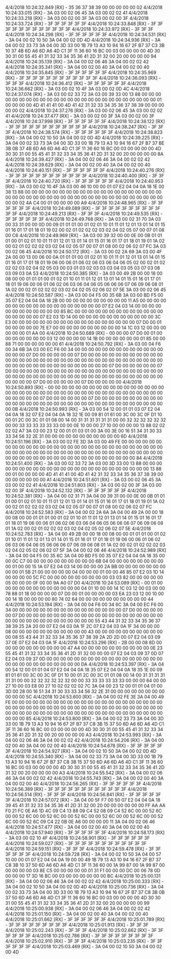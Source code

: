 
4/4/2018 10:24:32.849 [RX] - 35 36 37 38 39 00 00 00 00 00 02 
4/4/2018 10:24:33.015 [RX] - 3A 03 00 02 06 45 3A 03 00 02 02 41 
4/4/2018 10:24:33.218 [RX] - 3A 03 00 02 00 3F 3A 03 00 02 00 3F 
4/4/2018 10:24:33.724 [RX] - 3F 3F 3F 3F 3F 3F 
4/4/2018 10:24:33.848 [RX] - 3F 3F 3F 3F 3F 3F 3F 3F 3F 3F 3F 3F 
4/4/2018 10:24:33.972 [RX] - 3F 3F 3F 
4/4/2018 10:24:34.298 [RX] - 3F 3F 3F 3F 3F 3F 
4/4/2018 10:24:34.531 [RX] - 3A 04 00 02 10 50 3A 04 00 02 0D 4D 
4/4/2018 10:24:34.936 [RX] - 3A 04 00 02 33 73 3A 04 00 3D 33 00 1B 79 13 A3 10 94 16 67 2F B7 37 C3 3B 10 37 4B 6D A6 6D A6 4D C1 3F 11 36 60 16 BC 00 03 00 00 00 00 4D 30 30 31 00 55 45 41 31 32 33 34 35 36 41 2D 31 32 00 20 00 00 00 00 94 
4/4/2018 10:24:35.139 [RX] - 3A 04 00 02 06 46 3A 04 00 02 02 42 
4/4/2018 10:24:35.341 [RX] - 3A 04 00 02 00 40 3A 04 00 02 00 40 
4/4/2018 10:24:35.845 [RX] - 3F 3F 3F 3F 3F 3F 
4/4/2018 10:24:35.969 [RX] - 3F 3F 3F 3F 3F 3F 3F 3F 3F 3F 3F 3F 
4/4/2018 10:24:36.093 [RX] - 3F 3F 3F 
4/4/2018 10:24:36.412 [RX] - 3F 3F 3F 3F 3F 3F 
4/4/2018 10:24:36.662 [RX] - 3A 03 00 02 10 4F 3A 03 00 02 0D 4C 
4/4/2018 10:24:37.074 [RX] - 3A 03 00 02 33 72 3A 03 00 39 33 00 13 88 00 00 00 00 00 00 00 00 00 00 00 00 00 00 00 00 00 00 00 00 00 00 00 00 00 01 00 00 00 00 4D 41 41 41 00 4D 41 42 31 32 33 34 35 36 37 38 39 00 00 00 00 00 02 
4/4/2018 10:24:37.276 [RX] - 3A 03 00 02 06 45 3A 03 00 02 02 41 
4/4/2018 10:24:37.477 [RX] - 3A 03 00 02 00 3F 3A 03 00 02 00 3F 
4/4/2018 10:24:37.998 [RX] - 3F 3F 3F 3F 3F 3F 
4/4/2018 10:24:38.122 [RX] - 3F 3F 3F 3F 3F 3F 3F 3F 3F 3F 3F 3F 
4/4/2018 10:24:38.247 [RX] - 3F 3F 3F 
4/4/2018 10:24:38.574 [RX] - 3F 3F 3F 3F 3F 3F 
4/4/2018 10:24:38.823 [RX] - 3A 04 00 02 10 50 3A 04 00 02 0D 4D 
4/4/2018 10:24:39.225 [RX] - 3A 04 00 02 33 73 3A 04 00 3D 33 00 1B 79 13 A3 10 94 16 67 2F B7 37 BE 3B 0B 37 4B 6D A6 6D A6 4D C1 3F 11 36 60 16 BC 00 03 00 00 00 00 4D 30 30 31 00 55 45 41 31 32 33 34 35 36 41 2D 31 32 00 20 00 00 00 00 8A 
4/4/2018 10:24:39.427 [RX] - 3A 04 00 02 06 46 3A 04 00 02 02 42 
4/4/2018 10:24:39.629 [RX] - 3A 04 00 02 00 40 3A 04 00 02 00 40 
4/4/2018 10:24:40.151 [RX] - 3F 3F 3F 3F 3F 3F 
4/4/2018 10:24:40.276 [RX] - 3F 3F 3F 3F 3F 3F 3F 3F 3F 3F 3F 3F 
4/4/2018 10:24:40.400 [RX] - 3F 3F 3F 
4/4/2018 10:24:40.720 [RX] - 3F 3F 3F 3F 3F 3F 
4/4/2018 10:24:40.953 [RX] - 3A 03 00 02 10 4F 3A 03 00 46 10 00 00 01 07 E2 04 04 0A 18 1E 00 38 13 88 00 00 00 00 00 00 00 00 00 00 00 00 00 00 00 00 00 00 00 00 00 00 00 00 00 00 00 00 00 00 00 00 00 00 00 00 00 00 00 00 00 00 00 00 00 02 4A C4 00 01 00 00 00 00 A9 
4/4/2018 10:24:48.965 [RX] - 3F 3F 3F 3F 3F 3F 
4/4/2018 10:24:49.089 [RX] - 3F 3F 3F 3F 3F 3F 3F 3F 3F 3F 3F 3F 
4/4/2018 10:24:49.213 [RX] - 3F 3F 3F 
4/4/2018 10:24:49.535 [RX] - 3F 3F 3F 3F 3F 3F 
4/4/2018 10:24:49.768 [RX] - 3A 03 00 02 31 70 3A 03 00 33 31 00 00 0D 00 09 01 01 01 00 01 02 01 10 01 11 01 12 01 13 01 14 01 15 01 16 01 17 01 18 01 19 02 00 02 01 02 02 02 03 02 04 02 05 07 00 07 01 08 00 C6 
4/4/2018 10:24:49.969 [RX] - 3A 03 00 39 32 00 00 0E 00 0B 01 01 01 00 01 02 01 10 01 11 01 12 01 13 01 14 01 15 01 16 01 17 01 18 01 19 01 1A 02 00 02 01 02 02 02 03 02 04 02 05 07 00 07 01 08 00 02 06 02 07 FC 3A 03 00 02 06 45 
4/4/2018 10:24:50.172 [RX] - 3A 03 00 02 2A 69 3A 03 00 4F 2A 00 00 13 00 06 00 0A 01 01 01 00 01 02 01 10 01 11 01 12 01 13 01 14 01 15 01 16 01 17 01 18 01 19 06 00 06 01 06 02 06 03 06 04 06 05 02 00 02 01 02 02 02 03 02 04 02 05 03 00 03 01 03 02 03 03 03 04 03 05 03 07 03 08 03 09 03 0A 53 
4/4/2018 10:24:50.385 [RX] - 3A 03 00 49 2B 00 00 18 00 08 00 00 01 01 01 00 01 02 01 10 01 11 01 12 01 13 01 14 01 15 01 16 01 17 01 18 01 19 06 00 06 01 06 02 06 03 06 04 06 05 06 06 06 07 06 09 06 08 01 1A 02 00 02 01 02 02 02 03 02 04 02 05 02 06 02 07 5E 3A 03 00 02 06 45 
4/4/2018 10:24:50.587 [RX] - 3A 03 00 04 F5 00 35 6B 3A 03 00 BD F5 00 35 07 E2 04 04 0A 18 2B 00 00 00 00 00 00 00 00 00 00 11 A5 00 00 00 00 00 00 00 00 00 00 00 00 00 00 00 00 00 00 07 E2 04 03 14 00 00 00 00 00 00 00 00 00 00 00 00 85 BC 00 00 00 00 00 00 00 00 00 00 00 00 00 00 00 00 00 00 07 E2 03 1D 14 00 00 00 00 00 00 00 00 00 00 00 00 3C E3 00 00 00 00 00 00 00 00 00 00 00 00 00 00 00 00 00 00 07 D0 00 01 00 00 00 00 00 7E E7 00 00 00 00 00 00 00 00 00 00 14 1C 03 12 00 00 00 00 00 00 01 AA 00 
4/4/2018 10:24:50.689 [RX] - 00 00 00 07 D0 00 01 00 00 00 00 00 00 00 03 12 00 00 00 00 14 1B 00 00 00 00 00 00 01 85 00 00 88 71 00 00 00 00 00 00 61 
4/4/2018 10:24:50.792 [RX] - 3A 03 00 04 F6 00 34 6B 3A 03 00 EC F6 00 34 00 00 00 00 00 00 00 00 00 00 00 00 00 00 00 00 07 D0 00 00 00 00 00 07 D0 00 00 00 00 00 00 00 00 00 00 00 00 00 00 00 00 00 00 00 00 00 00 00 00 00 00 00 00 00 00 00 00 00 00 00 00 00 00 00 00 00 00 00 00 00 00 00 00 00 07 D0 00 00 00 00 00 07 D0 00 00 00 00 00 00 00 00 00 00 00 00 00 00 00 00 00 00 00 00 00 00 00 00 00 00 00 00 00 00 00 00 00 00 00 00 00 00 00 00 00 00 00 00 00 00 00 00 00 07 D0 00 00 00 00 00 07 D0 00 00 00 00 
4/4/2018 10:24:50.893 [RX] - 00 00 00 00 00 00 00 00 00 00 00 00 00 00 00 00 00 00 00 00 00 00 00 00 00 00 00 00 00 00 00 00 00 00 00 00 00 00 00 00 00 00 00 00 00 07 D0 00 00 00 00 00 07 D0 00 00 00 00 00 00 00 00 00 00 00 00 00 00 00 00 00 00 00 00 00 00 00 00 00 00 00 00 00 00 00 00 00 0B 
4/4/2018 10:24:50.993 [RX] - 3A 03 00 54 12 00 01 01 03 07 E2 04 04 0A 18 32 07 E2 04 04 0A 18 32 1E 00 09 81 01 61 00 3C 00 3C 0F D1 10 00 01 2C 00 3C 01 01 08 00 14 00 31 31 31 31 31 31 00 00 32 32 32 32 32 32 00 00 33 33 33 33 33 33 00 00 0E 10 00 00 27 10 00 00 00 00 13 88 02 02 02 02 A7 3A 03 00 23 12 00 01 01 03 01 00 3A 00 3E 00 16 51 34 31 30 33 33 34 56 32 2E 31 00 00 00 00 00 00 00 00 00 00 00 6D 
4/4/2018 10:24:51.196 [RX] - 3A 03 00 02 FE 3D 3A 03 00 49 FE 00 00 00 00 00 00 00 00 00 00 00 00 00 00 00 00 00 00 00 00 00 00 00 00 00 00 00 00 00 00 00 00 00 00 00 00 00 00 00 00 00 00 00 00 00 00 00 00 00 00 00 00 00 00 00 00 00 00 00 00 00 00 00 00 00 00 00 00 00 00 00 84 
4/4/2018 10:24:51.400 [RX] - 3A 03 00 02 33 72 3A 03 00 3D 33 00 13 88 00 00 00 00 00 00 00 00 00 00 00 00 00 00 00 00 00 00 00 00 00 00 00 00 13 88 00 01 00 00 00 00 4D 41 41 41 00 4D 41 42 31 32 33 34 35 36 37 38 39 00 00 00 00 00 00 00 A1 
4/4/2018 10:24:51.601 [RX] - 3A 03 00 02 06 45 3A 03 00 02 02 41 
4/4/2018 10:24:51.803 [RX] - 3A 03 00 02 00 3F 3A 03 00 02 00 3F 
4/4/2018 10:24:52.132 [RX] - 3F 3F 3F 3F 3F 3F 
4/4/2018 10:24:52.381 [RX] - 3A 04 00 02 31 71 3A 04 00 39 31 00 00 0E 00 0B 01 01 01 00 01 02 01 10 01 11 01 12 01 13 01 14 01 15 01 16 01 17 01 18 01 19 01 1A 02 00 02 01 02 02 02 03 02 04 02 05 07 00 07 01 08 00 02 06 02 07 FC 
4/4/2018 10:24:52.583 [RX] - 3A 04 00 02 2A 6A 3A 04 00 49 2A 00 00 18 00 08 00 00 01 01 01 00 01 02 01 10 01 11 01 12 01 13 01 14 01 15 01 16 01 17 01 18 01 19 06 00 06 01 06 02 06 03 06 04 06 05 06 06 06 07 06 09 06 08 01 1A 02 00 02 01 02 02 02 03 02 04 02 05 02 06 02 07 5E 
4/4/2018 10:24:52.783 [RX] - 3A 04 00 49 2B 00 00 18 00 08 00 00 01 01 01 00 01 02 01 10 01 11 01 12 01 13 01 14 01 15 01 16 01 17 01 18 01 19 06 00 06 01 06 02 06 03 06 04 06 05 06 06 06 07 06 09 06 08 01 1A 02 00 02 01 02 02 02 03 02 04 02 05 02 06 02 07 5F 3A 04 00 02 06 46 
4/4/2018 10:24:52.989 [RX] - 3A 04 00 04 F5 00 35 6C 3A 04 00 BD F5 00 35 07 E2 04 04 0A 18 35 00 00 0C C7 00 00 00 00 00 00 00 00 00 00 6B 04 00 00 00 00 00 00 00 00 00 01 00 00 15 1A 07 E2 04 03 14 00 00 00 00 2A BB 00 00 00 00 00 00 00 00 00 01 5B 21 00 00 00 00 00 04 00 00 00 01 00 00 46 85 07 E2 03 1D 14 00 00 00 00 5C FC 00 00 00 00 00 00 00 00 00 03 03 82 00 00 00 00 00 05 00 00 00 0F 00 00 9A A0 07 D0 
4/4/2018 10:24:53.089 [RX] - 00 01 00 00 00 00 00 00 00 00 00 00 00 00 04 01 10 00 00 14 1C 03 12 00 03 00 00 78 88 01 18 00 00 00 00 07 D0 00 01 00 00 00 00 03 EA 23 03 12 00 10 00 00 14 1B 00 00 00 00 80 74 02 64 00 00 00 00 00 00 00 00 00 00 44 
4/4/2018 10:24:53.194 [RX] - 3A 04 00 04 F6 00 34 6C 3A 04 00 EC F6 00 34 00 00 00 00 00 00 00 00 00 00 00 00 00 00 00 00 07 D0 00 00 00 00 00 07 D0 00 00 00 00 00 00 00 00 00 00 00 00 00 00 00 00 00 00 00 00 00 00 00 00 00 00 00 00 00 00 00 00 00 55 43 44 31 32 33 34 35 36 37 38 39 25 2A 20 00 07 E2 04 03 0A 1F 2C 07 E2 04 03 0A 1F 34 00 00 00 08 00 00 00 00 00 00 00 00 00 00 00 43 00 00 00 00 00 00 00 00 00 00 00 08 55 43 44 31 32 33 34 35 36 37 38 39 2A 2D 2D 00 07 E2 04 03 09 37 0E 07 E2 04 03 0A 1F 
4/4/2018 10:24:53.296 [RX] - 2B 00 00 08 8D 00 00 00 00 00 00 00 00 00 00 47 A4 00 00 00 00 00 00 00 00 00 00 0E 23 55 45 41 31 32 33 34 35 36 41 2D 31 32 00 00 00 07 E2 04 03 09 37 0D 07 E2 04 03 09 37 0D 00 00 00 00 00 00 00 00 00 00 00 00 00 00 00 00 00 00 00 00 00 00 00 00 00 00 00 00 DA 
4/4/2018 10:24:53.397 [RX] - 3A 04 00 54 12 00 01 01 04 07 E2 04 04 0A 18 35 07 E2 04 04 0A 18 35 1E 00 09 81 01 61 00 3C 00 3C 0F D1 10 00 01 2C 00 3C 01 01 08 00 14 00 31 31 31 31 31 31 00 00 32 32 32 32 32 32 00 00 33 33 33 33 33 33 00 00 00 64 00 00 27 10 00 03 E8 00 27 10 02 02 02 02 7C 3A 04 00 23 12 00 01 01 04 01 00 3D 00 28 00 16 51 34 31 30 33 33 34 56 32 2E 31 00 00 00 00 00 00 00 00 00 00 00 5C 
4/4/2018 10:24:53.600 [RX] - 3A 04 00 02 FE 3E 3A 04 00 49 FE 00 00 00 00 00 00 00 00 00 00 00 00 00 00 00 00 00 00 00 00 00 00 00 00 00 00 00 00 00 00 00 00 00 00 00 00 00 00 00 00 00 00 00 00 00 00 00 00 00 00 00 00 00 00 00 00 00 00 00 00 00 00 00 00 00 00 00 00 00 00 00 85 
4/4/2018 10:24:53.800 [RX] - 3A 04 00 02 33 73 3A 04 00 3D 33 00 1B 79 13 A3 10 94 16 67 2F B7 37 C8 3B 15 37 50 6D A6 6D A6 4D C1 3F 11 36 60 16 BC 00 03 00 00 00 00 4D 30 30 31 00 55 45 41 31 32 33 34 35 36 41 2D 31 32 00 20 00 00 00 00 A3 
4/4/2018 10:24:53.993 [RX] - 3A 04 00 02 06 46 3A 04 00 02 02 42 
4/4/2018 10:24:54.206 [RX] - 3A 04 00 02 00 40 3A 04 00 02 00 40 
4/4/2018 10:24:54.678 [RX] - 3F 3F 3F 3F 3F 3F 
4/4/2018 10:24:54.927 [RX] - 3A 04 00 02 10 50 3A 04 00 02 0D 4D 
4/4/2018 10:24:55.340 [RX] - 3A 04 00 02 33 73 3A 04 00 3D 33 00 1B 79 13 A3 10 94 16 67 2F B7 37 C8 3B 15 37 50 6D A6 6D A6 4D C1 3F 11 36 60 16 BC 00 03 00 00 00 00 4D 30 30 31 00 55 45 41 31 32 33 34 35 36 41 2D 31 32 00 20 00 00 00 00 A3 
4/4/2018 10:24:55.542 [RX] - 3A 04 00 02 06 46 3A 04 00 02 02 42 
4/4/2018 10:24:55.743 [RX] - 3A 04 00 02 00 40 3A 04 00 02 00 40 
4/4/2018 10:24:56.265 [RX] - 3F 3F 3F 3F 3F 3F 
4/4/2018 10:24:56.389 [RX] - 3F 3F 3F 3F 3F 3F 3F 3F 3F 3F 3F 3F 
4/4/2018 10:24:56.514 [RX] - 3F 3F 3F 
4/4/2018 10:24:56.841 [RX] - 3F 3F 3F 3F 3F 3F 
4/4/2018 10:24:57.072 [RX] - 3A 04 00 5F F7 00 50 07 E2 04 04 0A 18 39 45 41 31 32 33 34 35 36 41 2D 31 32 00 20 00 00 00 00 00 00 FF AA AA F0 21 FC 0E A6 1D 4C 09 C4 13 88 09 C4 52 08 09 C4 52 6C 00 00 52 6C 00 00 52 6C 00 00 52 6C 00 00 52 6C 00 00 52 6C 00 00 52 6C 00 00 52 6C 00 00 52 6C 09 C4 22 0B 0E A6 00 00 00 00 11 3A 04 00 02 06 46 
4/4/2018 10:24:57.477 [RX] - 3A 04 00 02 00 40 3A 04 00 02 00 40 
4/4/2018 10:24:57.940 [RX] - 3F 3F 3F 3F 3F 3F 
4/4/2018 10:24:58.173 [RX] - 3A 03 00 02 10 4F 
4/4/2018 10:24:58.901 [RX] - 3F 3F 3F 3F 3F 3F 
4/4/2018 10:24:59.027 [RX] - 3F 3F 3F 3F 3F 3F 3F 3F 3F 3F 3F 3F 
4/4/2018 10:24:59.151 [RX] - 3F 3F 3F 
4/4/2018 10:24:59.478 [RX] - 3F 3F 3F 3F 3F 3F 
4/4/2018 10:24:59.728 [RX] - 3A 04 00 02 10 50 3A 04 00 57 10 00 00 01 07 E2 04 04 0A 19 00 00 49 1B 79 13 A3 10 94 16 67 2F B7 37 C8 3B 10 37 50 6D A6 6D A6 4D C1 3F 11 36 60 00 1A 99 87 00 1A 99 87 00 00 00 00 00 03 8E C5 00 00 00 00 00 01 31 F1 00 00 00 DC 00 06 78 0D 00 00 00 17 3D 16 BC 00 03 00 00 00 00 00 00 BC 
4/4/2018 10:25:00.131 [RX] - 3A 04 00 02 06 46 3A 04 00 02 02 42 
4/4/2018 10:25:00.333 [RX] - 3A 04 00 02 10 50 3A 04 00 02 0D 4D 
4/4/2018 10:25:00.736 [RX] - 3A 04 00 02 33 73 3A 04 00 3D 33 00 1B 79 13 A3 10 94 16 67 2F B7 37 C8 3B 0B 37 50 6D A6 6D A6 4D C1 3F 11 36 60 16 BC 00 03 00 00 00 00 4D 30 30 31 00 55 45 41 31 32 33 34 35 36 41 2D 31 32 00 20 00 00 00 00 99 
4/4/2018 10:25:00.938 [RX] - 3A 04 00 02 06 46 3A 04 00 02 02 42 
4/4/2018 10:25:01.150 [RX] - 3A 04 00 02 00 40 3A 04 00 02 00 40 
4/4/2018 10:25:01.662 [RX] - 3F 3F 3F 3F 3F 3F 
4/4/2018 10:25:01.789 [RX] - 3F 3F 3F 3F 3F 3F 3F 3F 3F 
4/4/2018 10:25:01.913 [RX] - 3F 3F 3F 
4/4/2018 10:25:02.243 [RX] - 3F 3F 3F 
4/4/2018 10:25:02.662 [RX] - 3F 3F 3F 3F 3F 3F 
4/4/2018 10:25:02.786 [RX] - 3F 3F 3F 3F 3F 3F 3F 3F 3F 
4/4/2018 10:25:02.910 [RX] - 3F 3F 3F 
4/4/2018 10:25:03.235 [RX] - 3F 3F 3F 3F 3F 3F 
4/4/2018 10:25:03.469 [RX] - 3A 04 00 02 10 50 3A 04 00 02 0D 4D 
